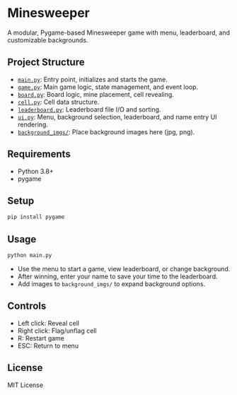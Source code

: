 # Minesweeper

A modular, Pygame-based Minesweeper game with menu, leaderboard, and customizable backgrounds.


## Project Structure

- [`main.py`](main.py): Entry point, initializes and starts the game.
- [`game.py`](game.py): Main game logic, state management, and event loop.
- [`board.py`](board.py): Board logic, mine placement, cell revealing.
- [`cell.py`](cell.py): Cell data structure.
- [`leaderboard.py`](leaderboard.py): Leaderboard file I/O and sorting.
- [`ui.py`](ui.py): Menu, background selection, leaderboard, and name entry UI rendering.
- [`background_imgs/`](background_imgs/): Place background images here (jpg, png).

## Requirements

- Python 3.8+
- pygame

## Setup

```sh
pip install pygame
```

## Usage

```sh
python main.py
```

- Use the menu to start a game, view leaderboard, or change background.
- After winning, enter your name to save your time to the leaderboard.
- Add images to `background_imgs/` to expand background options.

## Controls

- Left click: Reveal cell
- Right click: Flag/unflag cell
- R: Restart game
- ESC: Return to menu

## License

MIT License